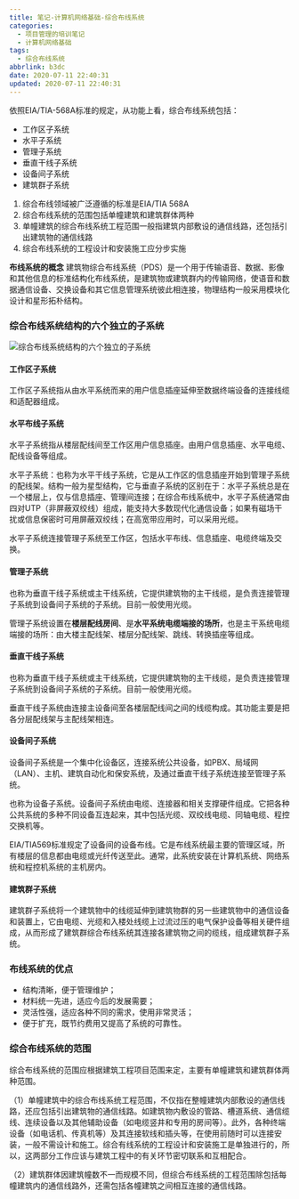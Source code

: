 ```yaml
---
title: 笔记-计算机网络基础-综合布线系统
categories:
  - 项目管理的培训笔记
  - 计算机网络基础
tags:
  - 综合布线系统
abbrlink: b3dc
date: 2020-07-11 22:40:31
updated: 2020-07-11 22:40:31
---
```


依照EIA/TIA-568A标准的规定，从功能上看，综合布线系统包括：

- 工作区子系统
- 水平子系统
- 管理子系统
- 垂直干线子系统
- 设备间子系统
- 建筑群子系统

1. 综合布线领域被广泛遵循的标准是EIA/TIA 568A
2. 综合布线系统的范围包括单幢建筑和建筑群体两种
3. 单幢建筑的综合布线系统工程范围一般指建筑内部敷设的通信线路，还包括引出建筑物的通信线路
4. 综合布线系统的工程设计和安装施工应分步实施

<!-- more -->

**布线系统的概念**
建筑物综合布线系统（PDS）是一个用于传输语音、数据、影像和其他信息的标准结构化布线系统，是建筑物或建筑群内的传输网络，使语音和数据通信设备、交换设备和其它信息管理系统彼此相连接，物理结构一般采用模块化设计和星形拓朴结构。

### 综合布线系统结构的六个独立的子系统

![综合布线系统结构的六个独立的子系统](https://i.loli.net/2020/07/11/cyoQK7vIdCVElqj.png)

#### 工作区子系统

工作区子系统指从由水平系统而来的用户信息插座延伸至数据终端设备的连接线缆和适配器组成。

#### 水平布线子系统

水平子系统指从楼层配线间至工作区用户信息插座。由用户信息插座、水平电缆、配线设备等组成。

水平子系统：也称为水平干线子系统，它是从工作区的信息插座开始到管理子系统的配线架。结构一般为星型结构，它与垂直子系统的区别在于：水平子系统总是在一个楼层上，仅与信息插座、管理间连接；在综合布线系统中，水平子系统通常由四对UTP（非屏蔽双绞线）组成，能支持大多数现代化通信设备；如果有磁场干扰或信息保密时可用屏蔽双绞线；在高宽带应用时，可以采用光缆。

水平子系统连接管理子系统至工作区，包括水平布线、信息插座、电缆终端及交换。

#### 管理子系统

也称为垂直干线子系统或主干线系统，它提供建筑物的主干线缆，是负责连接管理子系统到设备间子系统的子系统。目前一般使用光缆。

管理子系统设置在**楼层配线房间**、是**水平系统电缆端接的场所**，也是主干系统电缆端接的场所：由大楼主配线架、楼层分配线架、跳线、转换插座等组成。

#### 垂直干线子系统

也称为垂直干线子系统或主干线系统，它提供建筑物的主干线缆，是负责连接管理子系统到设备间子系统的子系统。目前一般使用光缆。

垂直干线子系统由连接主设备间至各楼层配线间之间的线缆构成。其功能主要是把各分层配线架与主配线架相连。

#### 设备间子系统

设备间子系统是一个集中化设备区，连接系统公共设备，如PBX、局域网（LAN）、主机、建筑自动化和保安系统，及通过垂直干线子系统连接至管理子系统。

也称为设备子系统。设备间子系统由电缆、连接器和相关支撑硬件组成。它把各种公共系统的多种不同设备互连起来，其中包括光缆、双绞线电缆、同轴电缆、程控交换机等。

EIA/TIA569标准规定了设备间的设备布线。它是布线系统最主要的管理区域，所有楼层的信息都由电缆或光纤传送至此。通常，此系统安装在计算机系统、网络系统和程控机系统的主机房内。

#### 建筑群子系统

建筑群子系统将一个建筑物中的线缆延伸到建筑物群的另一些建筑物中的通信设备和装置上，它由电缆、光缆和入楼处线缆上过流过压的电气保护设备等相关硬件组成，从而形成了建筑群综合布线系统其连接各建筑物之间的缆线，组成建筑群子系统。

### 布线系统的优点

- 结构清晰，便于管理维护；
- 材料统一先进，适应今后的发展需要；
- 灵活性强，适应各种不同的需求，使用非常灵活；
- 便于扩充，既节约费用又提高了系统的可靠性。

### 综合布线系统的范围

综合布线系统的范围应根据建筑工程项目范围来定，主要有单幢建筑和建筑群体两种范围。

（1）单幢建筑中的综合布线系统工程范围，不仅指在整幢建筑内部敷设的通信线路，还应包括引出建筑物的通信线路。如建筑物内敷设的管路、槽道系统、通信缆线、连续设备以及其他辅助设备（如电缆竖井和专用的房间等）。此外，各种终端设备（如电话机、传真机等）及其连接软线和插头等，在使用前随时可以连接安装，一般不需设计和施工。综合有线系统的工程设计和安装施工是单独进行的，所以，这两部分工作应该与建筑工程中的有关环节密切联系和互相配合。

（2）建筑群体因建筑幢数不一而规模不同，但综合布线系统的工程范围除包括每幢建筑内的通信线路外，还需包括各幢建筑之间相互连接的通信线路。
